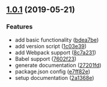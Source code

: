 ## [1.0.1](https://github.com/fczbkk/workshop-nastroje-js-2019-05-21/compare/e7ff82e...v1.0.1) (2019-05-21)


### Features

* add basic functionality ([bdea7be](https://github.com/fczbkk/workshop-nastroje-js-2019-05-21/commit/bdea7be))
* add version script ([1c03e39](https://github.com/fczbkk/workshop-nastroje-js-2019-05-21/commit/1c03e39))
* add Webpack support ([8c7a231](https://github.com/fczbkk/workshop-nastroje-js-2019-05-21/commit/8c7a231))
* Babel support ([7602f23](https://github.com/fczbkk/workshop-nastroje-js-2019-05-21/commit/7602f23))
* generate documentation ([27201fd](https://github.com/fczbkk/workshop-nastroje-js-2019-05-21/commit/27201fd))
* package.json config ([e7ff82e](https://github.com/fczbkk/workshop-nastroje-js-2019-05-21/commit/e7ff82e))
* setup documentation ([2a1368e](https://github.com/fczbkk/workshop-nastroje-js-2019-05-21/commit/2a1368e))



